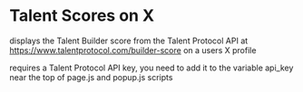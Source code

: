 # Talent Scores on X

displays the Talent Builder score from the Talent Protocol API at https://www.talentprotocol.com/builder-score on a users X profile

requires a Talent Protocol API key, you need to add it to the variable api_key near the top of page.js and popup.js scripts
